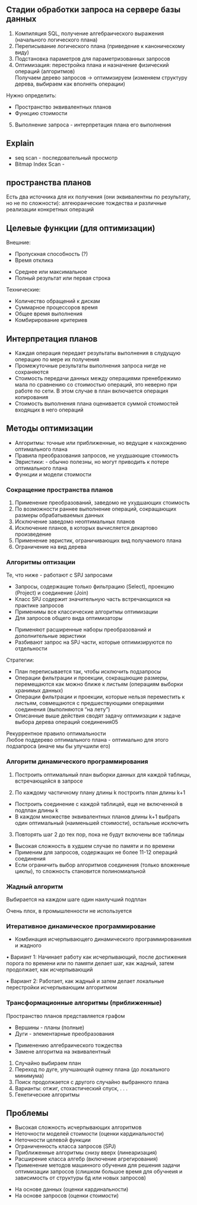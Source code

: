 ## Стадии обработки запроса на сервере базы данных

1. Компиляция SQL, получение алгебраического выражения (начального логического
плана)
2. Переписывание логического плана (приведение к каноническому виду)
3. Подстановка параметров для параметризованных запросов
4. Оптимизация: перестройка плана и назначение физический операций (алгоритмов)  
Получаем дерево запросов -> оптимизируем (изменяем структуру дерева, выбираем как вполнять операции)

Нужно определить:
* Пространство эквивалентных планов
* Функцию стоимости
5. Выполнение запроса - интерпретация плана его выполнения 

## Explain
* seq scan - последовательный просмотр
* Bitmap Index Scan - 

## пространства планов
Есть два источника для их получения (они эквивалентны по результату, но не по сложности): алгеюраические тождества и различные реализации конкретных операций


## Целевые функции (для оптимизации)
Внешние:
* Пропускная способность (?)
* Время отклика
- Среднее или максимальное
- Полный результат или первая строка

Технические:
* Количество обращений к дискам
* Суммарное процессоров время
* Общее время выполнения
* Комбирирование критериев

## Интерпретация планов
* Каждая операция передает результаты выполнения в слудущую операцию по мере
их получения
* Промежуточные результаты выполнения запроса нигде не сохраняются
* Стоимость передачи данных между операциями пренебрежимо мала по
сравнению со стоимостью операций, это неверно при работе по сети. В этом случае в план включается операция копирования
* Стоимость выполнения плана оценивается суммой стоимостей входящих в него
операций

## Методы оптимизации
* Алгоритмы: точные или приближенные, но ведущие к нахождению оптимального плана
* Правила преобразования запросов, не ухудшающие стоимость
* Эвристики: - обычно полезны, но могут приводить к потере оптимального плана
* Функции и модели стоимости

### Сокращение пространства планов
1. Применение преобразований, заведомо не ухудшающих стоимость
2. По возможности раннее выполнение операций, сокращающих размеры обрабатываемых данных
3. Исключение заведомо неоптимальных планов
4. Исключение планов, в которых вычисляется декартово произведение
5. Применение эвристик, ограничивающих вид получаемого плана
6. Ограничение на вид дерева

### Алгоритмы оптизации
Те, что ниже - работают с SPJ запросами
* Запросы, содержащие только фильтрацию (Select), проекцию (Project) и соединение (Join)
* Класс SPJ содержит значительную часть встречающихся на практике запросов
* Применимы все классические алгоритмы оптимизации
* Для запросов общего вида оптимизаторы
- Применяют расширенные наборы преобразований и дополнительные эвристики
- Разбивают запрос на SPJ части, которые оптимизируются по отдельности

Стратегии: 
* План переписывается так, чтобы исключить подзапросы
* Операции фильтрации и проекции, сокращающие размеры, перемещаются как
можно ближе к листьям (операциям выборки хранимых данных)
* Операции фильтрации и проекции, которые нельзя переместить к листьям,
совмещаются с предшествующими операциями соединения (выполняются “на лету”)
* Описанные выше действия сводят задачу оптимизации к задаче выбора дерева
операций соединения05

Рекуррентное правило оптимальности  
Любое поддерево оптимального плана - оптимально для этого подзапроса (иначе мы бы улучшили его)

### Алгоритм динамического программирования
1. Построить оптимальный план выборки данных для каждой таблицы, встречающейся в запросе

2. По каждому частичному плану длины k построить план длины k+1
* Построить соединение с каждой таблицей, еще не включенной в подплан длины k
* В каждом множестве эквивалентных планов длины k+1 выбрать один
оптимальный (наименьшей стоимости), остальные исключить

3. Повторять шаг 2 до тех пор, пока не будут включены все таблицы

* Высокая сложность в худшем случае по памяти и по времени
* Применим для запросов, содержащих не более 11-12 операций соединения
* Если ограничить выбор алгоритмов соединения (только вложенные циклы), то
сложность становится полиномиальной

### Жадный алгоритм
Выбирается на каждом шаге один наилучший подплан

Очень плох, в промышленности не используется 

### Итеративное динамическое программирование 
* Комбинация исчерпывающего динамического программированияия и жадного

• Вариант 1: Начинает работу как исчерпывающий, после достижения порога по
времени или по памяти делает шаг, как жадный, затем продолжает, как
исчерпывающий

• Вариант 2: Работает, как жадный и затем делает локальные перестройки
исчерпывающим алгоритмом

### Трансформационные алгоритмы (приближенные)

Пространство планов представляется графом
* Вершины - планы (полные)
* Дуги - элементарные преобразования
- Применению алгебраического
тождества
- Замене алгоритма на
эквивалентный

1. Случайно выбираем план
2.  Переход по дуге, улучшающей
оценку плана (до локального
минимума)
3. Поиск продолжается с другого
случайно выбранного плана
4. Варианты: отжиг, стохастический
спуск, . . .
5. Генетические алгоритмы

## Проблемы

* Высокая сложность исчерпывающих алгоритмов  
* Неточности моделей стоимости (оценки кардинальности)  
* Неточности целевой функции   
* Ограниченность класса запросов (SPJ)  
* Приближенные алгоритмы снизу вверх (линеаризация)  
* Расширение класса алгебр (включение агрегирования)
* Применение методов машинного обучения для решения задачи оптимизации запросов (слишком большое время для обучнеия и зависимость от структуры бд или новых запросов)
- На основе данных (оценки кардинальности)
- На основе запросов (оценки стоимости)